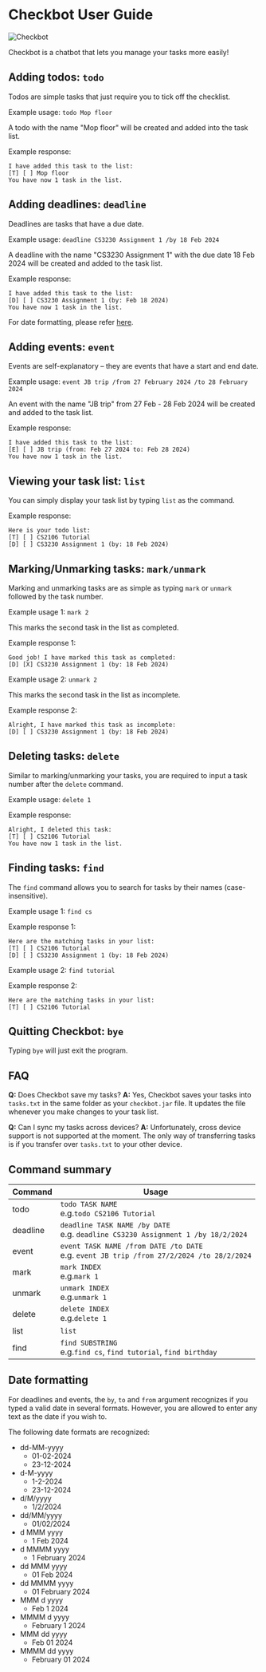 # Checkbot User Guide

![Checkbot](./Ui.png)

Checkbot is a chatbot that lets you manage your tasks more easily!

## Adding todos: `todo`

Todos are simple tasks that just require you to tick off the checklist.

Example usage: `todo Mop floor`

A todo with the name "Mop floor" will be created and added into the task list.

Example response:

```
I have added this task to the list:
[T] [ ] Mop floor
You have now 1 task in the list.
```

## Adding deadlines: `deadline`

Deadlines are tasks that have a due date.

Example usage: `deadline CS3230 Assignment 1 /by 18 Feb 2024`

A deadline with the name "CS3230 Assignment 1" with the due date 18 Feb 2024 will be created and added to the task list.

Example response:

```
I have added this task to the list:
[D] [ ] CS3230 Assignment 1 (by: Feb 18 2024)
You have now 1 task in the list.
```

For date formatting, please refer [here](#date-formatting).

## Adding events: `event`

Events are self-explanatory – they are events that have a start and end date.

Example usage: `event JB trip /from 27 February 2024 /to 28 February 2024`

An event with the name "JB trip" from 27 Feb - 28 Feb 2024 will be created and added to the task list.

Example response:

```
I have added this task to the list:
[E] [ ] JB trip (from: Feb 27 2024 to: Feb 28 2024)
You have now 1 task in the list.
```

## Viewing your task list: `list`

You can simply display your task list by typing `list` as the command.

Example response:

```
Here is your todo list:
[T] [ ] CS2106 Tutorial
[D] [ ] CS3230 Assignment 1 (by: 18 Feb 2024)
```

## Marking/Unmarking tasks: `mark/unmark`

Marking and unmarking tasks are as simple as typing `mark` or `unmark` followed by the task number.

Example usage 1: `mark 2`

This marks the second task in the list as completed.

Example response 1:

```
Good job! I have marked this task as completed:
[D] [X] CS3230 Assignment 1 (by: 18 Feb 2024)
```

Example usage 2: `unmark 2`

This marks the second task in the list as incomplete.

Example response 2:

```
Alright, I have marked this task as incomplete:
[D] [ ] CS3230 Assignment 1 (by: 18 Feb 2024)
```

## Deleting tasks: `delete`

Similar to marking/unmarking your tasks, you are required to input a task number after the `delete` command.

Example usage: `delete 1`

Example response:

```
Alright, I deleted this task:
[T] [ ] CS2106 Tutorial
You have now 1 task in the list.
```

## Finding tasks: `find`

The `find` command allows you to search for tasks by their names (case-insensitive).

Example usage 1: `find cs`

Example response 1:

```
Here are the matching tasks in your list:
[T] [ ] CS2106 Tutorial
[D] [ ] CS3230 Assignment 1 (by: 18 Feb 2024)
```

Example usage 2: `find tutorial`

Example response 2:

```
Here are the matching tasks in your list:
[T] [ ] CS2106 Tutorial
```

## Quitting Checkbot: `bye`

Typing `bye` will just exit the program.

## FAQ

**Q:** Does Checkbot save my tasks?
**A:** Yes, Checkbot saves your tasks into `tasks.txt` in the same folder as your `checkbot.jar` file. It updates the
file whenever you make changes to your task list.

**Q:** Can I sync my tasks across devices?
**A:** Unfortunately, cross device support is not supported at the moment. The only way of transferring tasks is if you
transfer over `tasks.txt` to your other device.

## Command summary

| Command  | Usage                                                                                        |
|----------|----------------------------------------------------------------------------------------------|
| todo     | `todo TASK NAME`<br/>e.g.`todo CS2106 Tutorial`                                              |
| deadline | `deadline TASK NAME /by DATE`<br/>e.g. `deadline CS3230 Assignment 1 /by 18/2/2024`          |
| event    | `event TASK NAME /from DATE /to DATE`<br/>e.g. `event JB trip /from 27/2/2024 /to 28/2/2024` |
| mark     | `mark INDEX`<br/>e.g.`mark 1`                                                                |
| unmark   | `unmark INDEX`<br/>e.g.`unmark 1`                                                            |
| delete   | `delete INDEX`<br/>e.g.`delete 1`                                                            |
| list     | `list`                                                                                       |
| find     | `find SUBSTRING`<br/>e.g.`find cs`, `find tutorial`, `find birthday`                         |

## Date formatting

For deadlines and events, the `by`, `to` and `from` argument recognizes if you typed a valid date in several formats.
However, you are allowed to enter any text as the date if you wish to.

The following date formats are recognized:

* dd-MM-yyyy
    * 01-02-2024
    * 23-12-2024
* d-M-yyyy
    * 1-2-2024
    * 23-12-2024
* d/M/yyyy
    * 1/2/2024
* dd/MM/yyyy
    * 01/02/2024
* d MMM yyyy
    * 1 Feb 2024
* d MMMM yyyy
    * 1 February 2024
* dd MMM yyyy
    * 01 Feb 2024
* dd MMMM yyyy
    * 01 February 2024
* MMM d yyyy
    * Feb 1 2024
* MMMM d yyyy
    * February 1 2024
* MMM dd yyyy
    * Feb 01 2024
* MMMM dd yyyy
    * February 01 2024